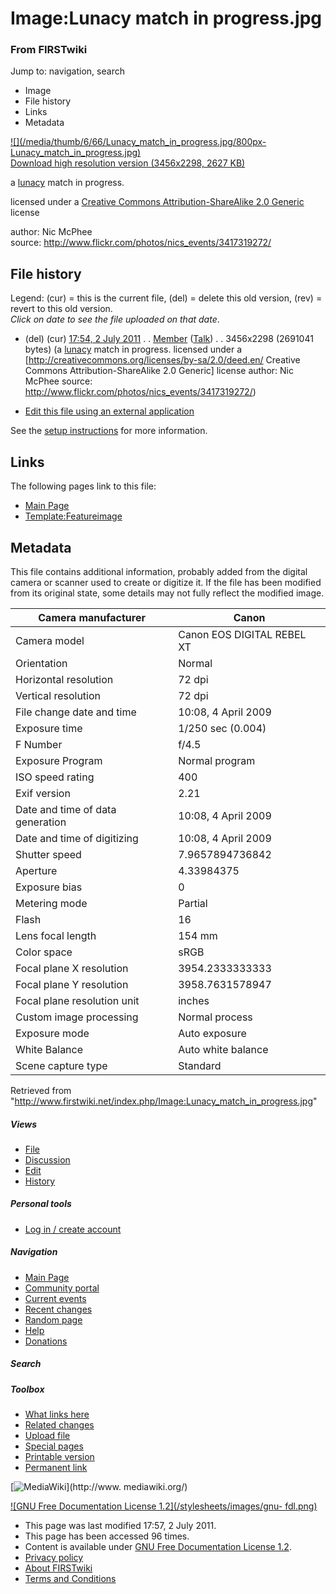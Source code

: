 

# Image:Lunacy match in progress.jpg

### From FIRSTwiki

Jump to: navigation, search

  * Image
  * File history
  * Links
  * Metadata

[![](/media/thumb/6/66/Lunacy_match_in_progress.jpg/800px-
Lunacy_match_in_progress.jpg)](/media/6/66/Lunacy_match_in_progress.jpg)  
[Download high resolution version (3456x2298, 2627
KB)](/media/6/66/Lunacy_match_in_progress.jpg)

a [lunacy](/index.php/Lunacy "Lunacy" ) match in progress.

licensed under a [Creative Commons Attribution-ShareAlike 2.0
Generic](http://creativecommons.org/licenses/by-sa/2.0/deed.en/
"http://creativecommons.org/licenses/by-sa/2.0/deed.en/" ) license

author: Nic McPhee  
source: <http://www.flickr.com/photos/nics_events/3417319272/>

## File history

Legend: (cur) = this is the current file, (del) = delete this old version,
(rev) = revert to this old version.  
_Click on date to see the file uploaded on that date_.

  * (del) (cur) [17:54, 2 July 2011](/media/6/66/Lunacy_match_in_progress.jpg "/media/6/66/Lunacy match in progress.jpg" ) . . [Member](/index.php/User:Member "User:Member" ) ([Talk](/index.php/User_talk:Member "User talk:Member" )) . . 3456x2298 (2691041 bytes) (a [lunacy](/index.php/Lunacy "Lunacy" ) match in progress. licensed under a [http://creativecommons.org/licenses/by-sa/2.0/deed.en/ Creative Commons Attribution-ShareAlike 2.0 Generic] license author: Nic McPhee source: http://www.flickr.com/photos/nics_events/3417319272/)
  

  * [Edit this file using an external application](/index.php?title=Image:Lunacy_match_in_progress.jpg&action=edit&externaledit=true&mode=file "Image:Lunacy match in progress.jpg" )

See the [setup
instructions](http://meta.wikimedia.org/wiki/Help:External_editors
"http://meta.wikimedia.org/wiki/Help:External_editors" ) for more information.

## Links

The following pages link to this file:

  * [Main Page](/index.php/Main_Page "Main Page" )
  * [Template:Featureimage](/index.php/Template:Featureimage "Template:Featureimage" )

## Metadata

This file contains additional information, probably added from the digital
camera or scanner used to create or digitize it. If the file has been modified
from its original state, some details may not fully reflect the modified
image.

Camera manufacturer |  Canon  
---|---  
Camera model |  Canon EOS DIGITAL REBEL XT  
Orientation |  Normal  
Horizontal resolution |  72 dpi  
Vertical resolution |  72 dpi  
File change date and time |  10:08, 4 April 2009  
Exposure time |  1/250 sec (0.004)  
F Number |  f/4.5  
Exposure Program |  Normal program  
ISO speed rating |  400  
Exif version |  2.21  
Date and time of data generation |  10:08, 4 April 2009  
Date and time of digitizing |  10:08, 4 April 2009  
Shutter speed |  7.9657894736842  
Aperture |  4.33984375  
Exposure bias |  0  
Metering mode |  Partial  
Flash |  16  
Lens focal length |  154 mm  
Color space |  sRGB  
Focal plane X resolution |  3954.2333333333  
Focal plane Y resolution |  3958.7631578947  
Focal plane resolution unit |  inches  
Custom image processing |  Normal process  
Exposure mode |  Auto exposure  
White Balance |  Auto white balance  
Scene capture type |  Standard  
  
Retrieved from
"<http://www.firstwiki.net/index.php/Image:Lunacy_match_in_progress.jpg>"

##### Views

  * [File](/index.php/Image:Lunacy_match_in_progress.jpg)
  * [Discussion](/index.php?title=Image_talk:Lunacy_match_in_progress.jpg&action=edit)
  * [Edit](/index.php?title=Image:Lunacy_match_in_progress.jpg&action=edit)
  * [History](/index.php?title=Image:Lunacy_match_in_progress.jpg&action=history)

##### Personal tools

  * [Log in / create account](/index.php?title=Special:Userlogin&returnto=Image:Lunacy_match_in_progress.jpg)

[](/index.php/Main_Page "Main Page" )

##### Navigation

  * [Main Page](/index.php/Main_Page)
  * [Community portal](/index.php/FIRSTwiki:Community_portal)
  * [Current events](/index.php/Current_events)
  * [Recent changes](/index.php/Special:Recentchanges)
  * [Random page](/index.php/Special:Random)
  * [Help](/index.php/FIRSTwiki:Help)
  * [Donations](/index.php/FIRSTwiki:Site_support)

##### Search



##### Toolbox

  * [What links here](/index.php/Special:Whatlinkshere/Image:Lunacy_match_in_progress.jpg)
  * [Related changes](/index.php/Special:Recentchangeslinked/Image:Lunacy_match_in_progress.jpg)
  * [Upload file](/index.php/Special:Upload)
  * [Special pages](/index.php/Special:Specialpages)
  * [Printable version](/index.php?title=Image:Lunacy_match_in_progress.jpg&printable=yes)
  * [Permanent link](/index.php?title=Image:Lunacy_match_in_progress.jpg&oldid=80721)

[![MediaWiki](/skins/common/images/poweredby_mediawiki_88x31.png)](http://www.
mediawiki.org/)

[![GNU Free Documentation License 1.2](/stylesheets/images/gnu-
fdl.png)](http://www.gnu.org/copyleft/fdl.html)

  * This page was last modified 17:57, 2 July 2011.
  * This page has been accessed 96 times.
  * Content is available under [GNU Free Documentation License 1.2](http://www.gnu.org/copyleft/fdl.html "http://www.gnu.org/copyleft/fdl.html" ).
  * [Privacy policy](/index.php/FIRSTwiki:Privacy_policy "FIRSTwiki:Privacy policy" )
  * [About FIRSTwiki](/index.php/FIRSTwiki:About "FIRSTwiki:About" )
  * [Terms and Conditions](/index.php/FIRSTwiki:Terms_and_conditions "FIRSTwiki:Terms and conditions" )

